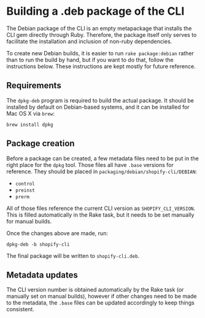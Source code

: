 # Building a .deb package of the CLI

The Debian package of the CLI is an empty metapackage that installs the CLI gem directly through Ruby. Therefore, the
package itself only serves to facilitate the installation and inclusion of non-ruby dependencies.

To create new Debian builds, it is easier to run `rake package:debian` rather than to run the build by hand, but if you
want to do that, follow the instructions below. These instructions are kept mostly for future reference.

## Requirements

The `dpkg-deb` program is required to build the actual package. It should be installed by default on Debian-based
systems, and it can be installed for Mac OS X via `brew`:

```
brew install dpkg
```

## Package creation

Before a package can be created, a few metadata files need to be put in the right place for the `dpkg` tool. Those files
all have `.base` versions for reference. They should be placed in `packaging/debian/shopify-cli/DEBIAN`:

* `control`
* `preinst` 
* `prerm`

All of those files reference the current CLI version as `SHOPIFY_CLI_VERSION`. This is filled automatically in the Rake
task, but it needs to be set manually for manual builds.

Once the changes above are made, run:

```
dpkg-deb -b shopify-cli
```

The final package will be written to `shopify-cli.deb`.

## Metadata updates

The CLI version number is obtained automatically by the Rake task (or manually set on manual builds), however if other
changes need to be made to the metadata, the `.base` files can be updated accordingly to keep things consistent.
